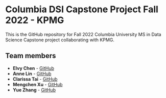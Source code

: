 # Columbia DSI Capstone Project Fall 2022 - KPMG

This is the GitHub repository for Fall 2022 Columbia University MS in Data Science Capstone project collaborating with KPMG.


## Team members
  - **Elvy Chen** - [GitHub](https://github.com/elvychen)
  - **Anne Lin** - [GitHub](https://github.com/anqilin11)
  - **Clarissa Tai** - [GitHub]()
  - **Mengchen Xu** - [GitHub](https://github.com/Helen962)
  - **Yue Zhang** - [GitHub](https://github.com/stellazhangyue)
